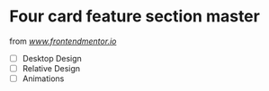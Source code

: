 # Four card feature section master

from *www.frontendmentor.io*

- [ ] Desktop Design
- [ ] Relative Design
- [ ] Animations

